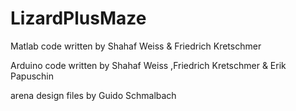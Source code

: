 # LizardPlusMaze

Matlab code written by Shahaf Weiss & Friedrich Kretschmer 

Arduino code written by Shahaf Weiss ,Friedrich Kretschmer & Erik Papuschin 


arena design files by Guido Schmalbach


